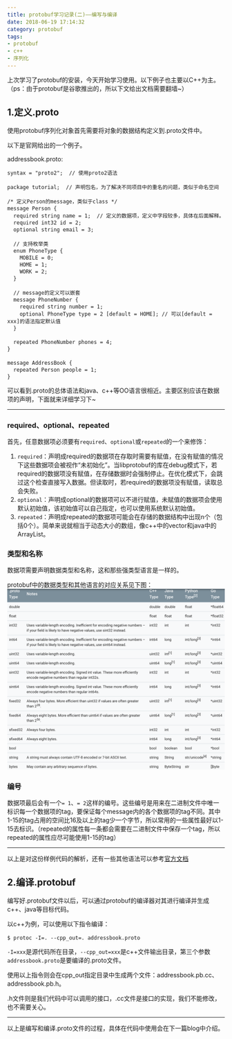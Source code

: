 ```yaml
---
title: protobuf学习记录(二)——编写与编译
date: 2018-06-19 17:14:32
category: protobuf
tags:
- protobuf 
- c++ 
- 序列化
---
```


上次学习了protobuf的安装，今天开始学习使用。以下例子也主要以C++为主。（ps：由于protobuf是谷歌推出的，所以下文给出文档需要翻墙~）

<!-- more -->

## 1.定义.proto
使用protobuf序列化对象首先需要将对象的数据结构定义到.proto文件中。

以下是官网给出的一个例子。

addressbook.proto:

```
syntax = "proto2";  // 使用proto2语法

package tutorial;  // 声明包名，为了解决不同项目中的重名的问题，类似于命名空间

/* 定义Person的message，类似于class */
message Person {
  required string name = 1;  // 定义的数据项，定义中字段较多，具体在后面解释。
  required int32 id = 2;
  optional string email = 3;

  // 支持枚举类
  enum PhoneType {
    MOBILE = 0;
    HOME = 1;
    WORK = 2;
  }

  // message的定义可以嵌套
  message PhoneNumber {
    required string number = 1;
    optional PhoneType type = 2 [default = HOME]; // 可以[default = xxx]的语法指定默认值
  }

  repeated PhoneNumber phones = 4;
}

message AddressBook {
  repeated Person people = 1;
}
```

可以看到.proto的总体语法和java、c++等OO语言很相近。主要区别应该在数据项的声明，下面就来详细学习下~

***

### required、optional、repeated
首先，任意数据项必须要有`required`、`optional`或`repeated`的一个来修饰：

1. `required`：声明成required的数据项在存取时需要有赋值，在没有赋值的情况下这些数据项会被视作“未初始化”。当libprotobuf的库在debug模式下，若required的数据项没有赋值，在存储数据时会强制停止。在优化模式下，会跳过这个检查直接写入数据。但读取时，若required的数据项没有赋值，读取总会失败。
2. `optional`：声明成optional的数据项可以不进行赋值，未赋值的数据项会使用默认初始值，该初始值可以自己指定，也可以使用系统默认初始值。
3. `repeated`：声明成repeated的数据项可能会在存储的数据结构中出现n个（包括0个）。简单来说就相当于动态大小的数组，像c++中的vector和java中的ArrayList。

### 类型和名称
数据项需要声明数据类型和名称，这和那些强类型语言是一样的。

protobuf中的数据类型和其他语言的对应关系见下图：
![type](protobuf学习记录-二/protobuf-type.png)

### 编号
数据项最后会有一个`= 1`、`= 2`这样的编号。这些编号是用来在二进制文件中唯一标识每一个数据项的tag，要保证每个message内的各个数据项的tag不同。其中1-15的tag占用的空间比16及以上的tag少一个字节，所以常用的一些属性最好以1-15去标识。（repeated的属性每一条都会需要在二进制文件中保存一个tag，所以repeated的属性应尽可能使用1-15的tag）

***

以上是对这份样例代码的解析，还有一些其他语法可以参考[官方文档](https://developers.google.com/protocol-buffers/docs/proto)

## 2.编译.protobuf
编写好.protobuf文件以后，可以通过protobuf的编译器对其进行编译并生成c++、java等目标代码。

以c++为例，可以使用以下指令编译：
```
$ protoc -I=. --cpp_out=. addressbook.proto
```

`-I=xxx`是源代码所在目录，`--cpp_out=xxx`是c++文件输出目录，第三个参数`addressbook.proto`是要编译的.proto文件。

使用以上指令则会在cpp_out指定目录中生成两个文件：addressbook.pb.cc、addressbook.pb.h。

.h文件则是我们代码中可以调用的接口，.cc文件是接口的实现，我们不能修改，也不需要关心。
***
以上是编写和编译.proto文件的过程，具体在代码中使用会在下一篇blog中介绍。
